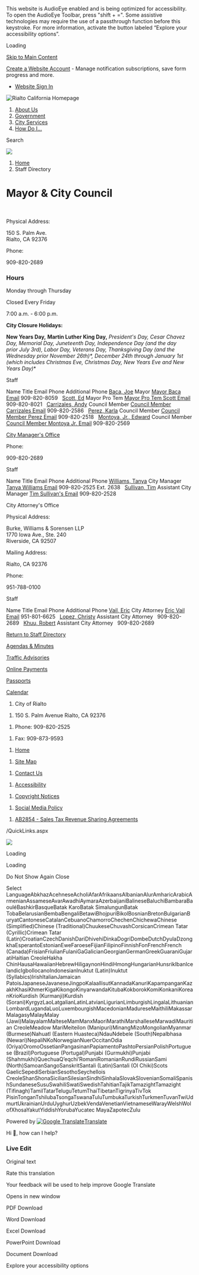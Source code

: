 This website is AudioEye enabled and is being optimized for accessibility. To open the AudioEye Toolbar, press "shift + =". Some assistive technologies may require the use of a passthrough function before this keystroke. For more information, activate the button labeled “Explore your accessibility options”.

Loading

[Skip to Main Content](https://www.rialtoca.gov/Directory.aspx?did=45%2F)

[Create a Website Account](https://www.rialtoca.gov/MyAccount/ProfileCreate) - Manage notification subscriptions, save form progress and more.   

- [Website Sign In](https://www.rialtoca.gov/MyAccount)

![Rialto California Homepage](https://www.rialtoca.gov/ImageRepository/Document?documentID=5840)

1. [About Us](https://www.rialtoca.gov/31/About-Us)
2. [Government](https://www.rialtoca.gov/27/Government)
3. [City Services](https://www.rialtoca.gov/101/City-Services)
4. [How Do I...](https://www.rialtoca.gov/9/How-Do-I)

Search

![](https://www.rialtoca.gov/ImageRepository/Document?documentID=5838)

1. [Home](https://www.rialtoca.gov)
2. Staff Directory

# Mayor &amp; City Council

 

Physical Address:

150 S. Palm Ave.  
Rialto, CA 92376

Phone:

909-820-2689

### Hours

Monday through Thursday

Closed Every Friday

7:00 a.m. - 6:00 p.m.

**City Closure Holidays:**

**New Years Day,** **Martin Luther King Day,** **President's Day, Cesar Chavez Day, Memorial Day, Juneteenth Day, Independence Day *(and the day prior* July 3rd), Labor Day, Veterans Day, Thanksgiving Day (*and the Wednesday prior* November 26th*)*, December 24th *through* January 1st (*which includes* Christmas Eve, Christmas Day, New Years Eve *and* New Years Day)**   

Staff

Name Title Email Phone Additional Phone [Baca, Joe](https://www.rialtoca.gov/directory.aspx?EID=109) Mayor [Mayor Baca Email](mailto:joeb@rialtoca.gov) 909-820-8059   [Scott, Ed](https://www.rialtoca.gov/directory.aspx?EID=107) Mayor Pro Tem [Mayor Pro Tem Scott Email](mailto:escott@rialtoca.gov) 909-820-8021   [Carrizales, Andy](https://www.rialtoca.gov/directory.aspx?EID=108) Council Member [Council Member Carrizales Email](mailto:acarrizales@rialtoca.gov) 909-820-2586   [Perez, Karla](https://www.rialtoca.gov/directory.aspx?EID=110) Council Member [Council Member Perez Email](mailto:kperez@rialtoca.gov) 909-820-2518   [Montoya, Jr., Edward](https://www.rialtoca.gov/directory.aspx?EID=106) Council Member [Council Member Montoya Jr. Email](mailto:emontoya@rialtoca.gov) 909-820-2569  

[City Manager's Office](https://www.rialtoca.gov/directory.aspx?DID=44) 

Phone:

909-820-2689

Staff

Name Title Email Phone Additional Phone [Williams, Tanya](https://www.rialtoca.gov/directory.aspx?EID=162) City Manager [Tanya Williams Email](mailto:twilliams@rialtoca.gov) 909-820-2525 Ext. 2638   [Sullivan, Tim](https://www.rialtoca.gov/directory.aspx?EID=202) Assistant City Manager [Tim Sullivan's Email](mailto:tsullivan@rialtoca.gov) 909-820-2528  

City Attorney's Office 

Physical Address:

Burke, Williams &amp; Sorensen LLP  
1770 Iowa Ave., Ste. 240  
Riverside, CA 92507

Mailing Address:

Rialto, CA 92376

Phone:

951-788-0100

Staff

Name Title Email Phone Additional Phone [Vail, Eric](https://www.rialtoca.gov/directory.aspx?EID=111) City Attorney [Eric Vail Email](mailto:evail@bwslaw.com) 951-801-6625   [Lopez, Christy](https://www.rialtoca.gov/directory.aspx?EID=204) Assistant City Attorney   909-820-2689   [Khuu, Robert](https://www.rialtoca.gov/directory.aspx?EID=205) Assistant City Attorney   909-820-2689  

[Return to Staff Directory](https://www.rialtoca.gov/Directory.aspx)

[Agendas &amp; Minutes](https://rialto.legistar.com/Calendar.aspx)

[Traffic Advisories](https://www.rialtoca.gov/CivicAlerts.aspx?CID=26)

[Online Payments](https://www.rialtoca.gov/429/Pay)

[Passports](https://www.rialtoca.gov/208/Passport-Services)

[Calendar](https://www.rialtoca.gov/calendar.aspx)

<!--THE END-->

1. City of Rialto

<!--THE END-->

1. 150 S. Palm Avenue Rialto, CA 92376

<!--THE END-->

1. Phone: 909-820-2525

<!--THE END-->

1. Fax: 909-873-9593

<!--THE END-->

1. [Home](https://www.rialtoca.gov)

<!--THE END-->

1. [Site Map](https://www.rialtoca.gov/sitemap)

<!--THE END-->

1. [Contact Us](https://www.rialtoca.gov/directory.aspx)

<!--THE END-->

1. [Accessibility](https://www.rialtoca.gov/accessibility)

<!--THE END-->

1. [Copyright Notices](https://www.rialtoca.gov/copyright)

<!--THE END-->

1. [Social Media Policy](https://www.rialtoca.gov/DocumentCenter/View/1680/Reso-No-7725---Social-Media-Policy)

<!--THE END-->

1. [AB2854 - Sales Tax Revenue Sharing Agreements](https://www.rialtoca.gov/953/Tax-Revenue-Sharing-Agreements)

/QuickLinks.aspx

![](https://www.rialtoca.gov/ImageRepository/Document?documentID=5855)

Loading

Loading

Do Not Show Again Close

Select LanguageAbkhazAcehneseAcholiAfarAfrikaansAlbanianAlurAmharicArabicArmenianAssameseAvarAwadhiAymaraAzerbaijaniBalineseBaluchiBambaraBaouléBashkirBasqueBatak KaroBatak SimalungunBatak TobaBelarusianBembaBengaliBetawiBhojpuriBikolBosnianBretonBulgarianBuryatCantoneseCatalanCebuanoChamorroChechenChichewaChinese (Simplified)Chinese (Traditional)ChuukeseChuvashCorsicanCrimean Tatar (Cyrillic)Crimean Tatar (Latin)CroatianCzechDanishDariDhivehiDinkaDogriDombeDutchDyulaDzongkhaEsperantoEstonianEweFaroeseFijianFilipinoFinnishFonFrenchFrench (Canada)FrisianFriulianFulaniGaGalicianGeorgianGermanGreekGuaraniGujaratiHaitian CreoleHakha ChinHausaHawaiianHebrewHiligaynonHindiHmongHungarianHunsrikIbanIcelandicIgboIlocanoIndonesianInuktut (Latin)Inuktut (Syllabics)IrishItalianJamaican PatoisJapaneseJavaneseJingpoKalaallisutKannadaKanuriKapampanganKazakhKhasiKhmerKigaKikongoKinyarwandaKitubaKokborokKomiKonkaniKoreanKrioKurdish (Kurmanji)Kurdish (Sorani)KyrgyzLaoLatgalianLatinLatvianLigurianLimburgishLingalaLithuanianLombardLugandaLuoLuxembourgishMacedonianMadureseMaithiliMakassarMalagasyMalayMalay (Jawi)MalayalamMalteseMamManxMaoriMarathiMarshalleseMarwadiMauritian CreoleMeadow MariMeiteilon (Manipuri)MinangMizoMongolianMyanmar (Burmese)Nahuatl (Eastern Huasteca)NdauNdebele (South)Nepalbhasa (Newari)NepaliNKoNorwegianNuerOccitanOdia (Oriya)OromoOssetianPangasinanPapiamentoPashtoPersianPolishPortuguese (Brazil)Portuguese (Portugal)Punjabi (Gurmukhi)Punjabi (Shahmukhi)QuechuaQʼeqchiʼRomaniRomanianRundiRussianSami (North)SamoanSangoSanskritSantali (Latin)Santali (Ol Chiki)Scots GaelicSepediSerbianSesothoSeychellois CreoleShanShonaSicilianSilesianSindhiSinhalaSlovakSlovenianSomaliSpanishSundaneseSusuSwahiliSwatiSwedishTahitianTajikTamazightTamazight (Tifinagh)TamilTatarTeluguTetumThaiTibetanTigrinyaTivTok PisinTonganTshilubaTsongaTswanaTuluTumbukaTurkishTurkmenTuvanTwiUdmurtUkrainianUrduUyghurUzbekVendaVenetianVietnameseWarayWelshWolofXhosaYakutYiddishYorubaYucatec MayaZapotecZulu

Powered by [![Google Translate](https://www.gstatic.com/images/branding/googlelogo/1x/googlelogo_color_42x16dp.png)Translate](https://translate.google.com)

Hi 👋, how can I help?

### Live Edit

Original text

Rate this translation

Your feedback will be used to help improve Google Translate

Opens in new window

PDF Download

Word Download

Excel Download

PowerPoint Download

Document Download

Explore your accessibility options